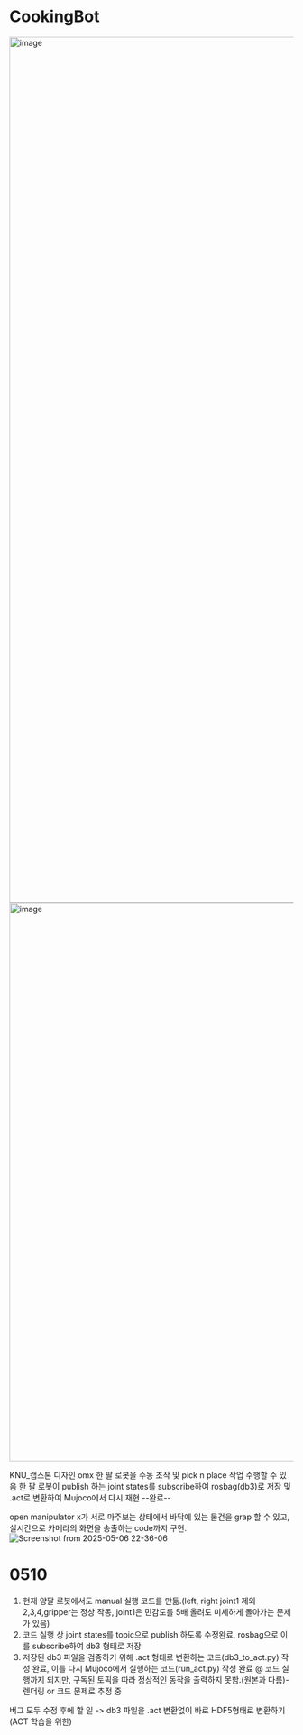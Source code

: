 # CookingBot
<img width="2048" height="1536" alt="image" src="https://github.com/user-attachments/assets/f6365147-a51a-4968-b61c-a9ba7a84bcc8" />
<img width="877" height="990" alt="image" src="https://github.com/user-attachments/assets/bbe328fd-a712-4890-b176-84e5e1fd9b9e" />

KNU_캡스톤 디자인
omx 한 팔 로봇을 수동 조작 및 pick n place 작업 수행할 수 있음
한 팔 로봇이 publish 하는 joint states를 subscribe하여 rosbag(db3)로 저장 및 .act로 변환하여 Mujoco에서 다시 재현 --완료--

open manipulator x가 서로 마주보는 상태에서 바닥에 있는 물건을 grap 할 수 있고, 실시간으로 카메라의 화면을 송출하는 code까지 구현.
![Screenshot from 2025-05-06 22-36-06](https://github.com/user-attachments/assets/dbcace9d-5c38-4581-bba4-0ebe8190ce5d)

# 0510
1. 현재 양팔 로봇에서도 manual 실행 코드를 만듦.(left, right joint1 제외 2,3,4,gripper는 정상 작동, joint1은 민감도를 5배 올려도 미세하게 돌아가는 문제가 있음)
2. 코드 실행 상 joint states를 topic으로 publish 하도록 수정완료, rosbag으로 이를 subscribe하여 db3 형태로 저장
3. 저장된 db3 파일을 검증하기 위해 .act 형태로 변환하는 코드(db3_to_act.py) 작성 완료, 이를 다시 Mujoco에서 실행하는 코드(run_act.py) 작성 완료
@ 코드 실행까지 되지만, 구독된 토픽을 따라 정상적인 동작을 출력하지 못함.(원본과 다름)-렌더링 or 코드 문제로 추정 중

버그 모두 수정 후에 할 일
-> db3 파일을 .act 변환없이 바로 HDF5형태로 변환하기(ACT 학습을 위한)
